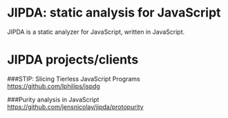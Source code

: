 JIPDA: static analysis for JavaScript
=====================================

JIPDA is a static analyzer for JavaScript, written in JavaScript.


JIPDA projects/clients
======================

###STIP: Slicing Tierless JavaScript Programs
https://github.com/lphilips/jspdg

###Purity analysis in JavaScript
https://github.com/jensnicolay/jipda/protopurity
